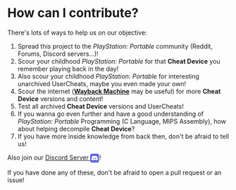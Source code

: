 # How can I contribute?
There's lots of ways to help us on our objective:
 1. Spread this project to the _PlayStation: Portable_ community (Reddit, Forums, Discord servers...)!
 2. Scour your childhood _PlayStation: Portable_ for that **Cheat Device** you remember playing back in the day!
 3. Also scour your childhood _PlayStation: Portable_ for interesting unarchived UserCheats, maybe you even made your own!
 4. Scour the internet (**[Wayback Machine](https://web.archive.org/)** may be useful) for more **Cheat Device** versions and content!
 5. Test all archived **Cheat Device** versions and UserCheats!
 6. If you wanna go even further and have a good understanding of _PlayStation: Portable_ Programming (C Language, MIPS Assembly), how about helping decompile **Cheat Device**?
 7. If you have more inside knowledge from back then, don't be afraid to tell us!
 
Also join our [Discord Server <img src="../Pictures/CDA/Discord Logo.webp" width="20" align="top"/>](https://discord.gg/VXMJDU5z3E)!
 
If you have done any of these, don't be afraid to open a pull request or an issue!